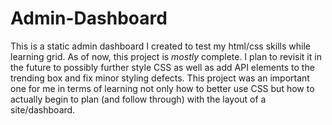 # Admin-Dashboard
This is a static admin dashboard I created to test my html/css skills while learning grid. 
As of now, this project is *mostly* complete. I plan to revisit it in the future
to possibly further style CSS as well as add API elements to the trending box
and fix minor styling defects. This project was an important one for me in terms of learning
not only how to better use CSS but how to actually begin to plan (and follow through) with the
layout of a site/dashboard. 